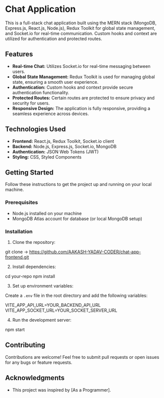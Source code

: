 # Chat Application

This is a full-stack chat application built using the MERN stack (MongoDB, Express.js, React.js, Node.js), Redux Toolkit for global state management, and Socket.io for real-time communication. Custom hooks and context are utilized for authentication and protected routes.

## Features

- **Real-time Chat:** Utilizes Socket.io for real-time messaging between users.
- **Global State Management:** Redux Toolkit is used for managing global state, ensuring a smooth user experience.
- **Authentication:** Custom hooks and context provide secure authentication functionality.
- **Protected Routes:** Certain routes are protected to ensure privacy and security for users.
- **Responsive Design:** The application is fully responsive, providing a seamless experience across devices.

## Technologies Used

- **Frontend:** React.js, Redux Toolkit, Socket.io client
- **Backend:** Node.js, Express.js, Socket.io, MongoDB
- **Authentication:** JSON Web Tokens (JWT)
- **Styling:** CSS, Styled Components

## Getting Started

Follow these instructions to get the project up and running on your local machine.

### Prerequisites

- Node.js installed on your machine
- MongoDB Atlas account for database (or local MongoDB setup)

### Installation

1. Clone the repository:

git clone ->  https://github.com/AAKASH-YADAV-CODER/chat-app-frontend.git


2. Install dependencies:

cd your-repo
npm install


3. Set up environment variables:

Create a `.env` file in the root directory and add the following variables:

VITE_APP_API_URL=YOUR_BACKEND_API_URL
VITE_APP_SOCKET_URL=YOUR_SOCKET_SERVER_URL


4. Run the development server:

npm start


## Contributing

Contributions are welcome! Feel free to submit pull requests or open issues for any bugs or feature requests.

## Acknowledgments

- This project was inspired by [As a Programmer].
